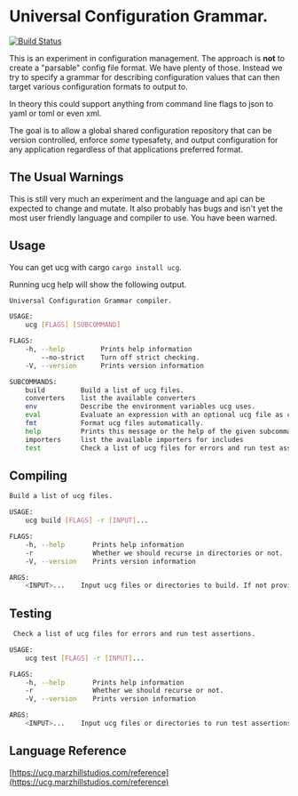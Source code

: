 # Universal Configuration Grammar.

[![Build Status](https://travis-ci.org/zaphar/ucg.svg?branch=master)](https://travis-ci.org/zaphar/ucg)

This is an experiment in configuration management. The approach is **not**
to create a "parsable" config file format.  We have plenty of
those. Instead we try to specify a grammar for describing
configuration values that can then target various configuration
formats to output to.

In theory this could support anything from command line flags to json
to yaml or toml or even xml.

The goal is to allow a global shared configuration repository that can
be version controlled, enforce _some_ typesafety, and output
configuration for any application regardless of that applications
preferred format.

## The Usual Warnings

This is still very much an experiment and the language and api can be expected
to change and mutate. It also probably has bugs and isn't yet the most user
friendly language and compiler to use. You have been warned.

## Usage

You can get ucg with cargo `cargo install ucg`.

Running ucg help will show the following output.

```sh
Universal Configuration Grammar compiler.

USAGE:
    ucg [FLAGS] [SUBCOMMAND]

FLAGS:
    -h, --help         Prints help information
        --no-strict    Turn off strict checking.
    -V, --version      Prints version information

SUBCOMMANDS:
    build         Build a list of ucg files.
    converters    list the available converters
    env           Describe the environment variables ucg uses.
    eval          Evaluate an expression with an optional ucg file as context.
    fmt           Format ucg files automatically.
    help          Prints this message or the help of the given subcommand(s)
    importers     list the available importers for includes
    test          Check a list of ucg files for errors and run test assertions.
```

## Compiling

```sh
Build a list of ucg files.

USAGE:
    ucg build [FLAGS] -r [INPUT]...

FLAGS:
    -h, --help       Prints help information
    -r               Whether we should recurse in directories or not.
    -V, --version    Prints version information

ARGS:
    <INPUT>...    Input ucg files or directories to build. If not provided then build the contents of the current directory.
```

## Testing
```sh
 Check a list of ucg files for errors and run test assertions.

USAGE:
    ucg test [FLAGS] -r [INPUT]...

FLAGS:
    -h, --help       Prints help information
    -r               Whether we should recurse or not.
    -V, --version    Prints version information

ARGS:
    <INPUT>...    Input ucg files or directories to run test assertions for. If not provided it will scan the current directory for files with _test.ucg
```

## Language Reference

[https://ucg.marzhillstudios.com/reference](https://ucg.marzhillstudios.com/reference)